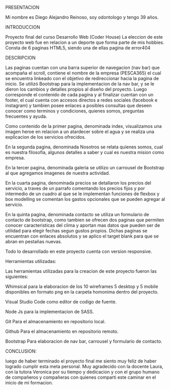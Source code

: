 PRESENTACION

  Mi nombre es Diego Alejandro Reinoso, soy odontologo y tengo 39 años.

INTRODUCCION

  Proyecto final del curso Desarrollo Web (Coder House)
  La eleccion de este proyecto web fue en relacion a un deporte que forma parte de mis hobbies.
  Consta de 6 paginas HTML5, siendo una de ellas pagina de error404

DESCRIPCION

  Las paginas cuentan con una barra superior de navegacion (nav bar) que acompaña el scroll, contiene el nombre de la empresa (PESCA365) el cual se encuentra linkeado con el objetivo de redireccionar hacia la pagina de inicio. Se utilizó Bootstrap para la implementacion de la nav bar, y se le dieron los cambios y detalles propios al diseño del proyecto. Luego corresponde el contenido de cada pagina y al finalizar cuentan con un footer, el cual cuenta con accesos directos a redes sociales (facebook e instagram) y tambien posee enlaces a posibles consultas que deseen conocer como terminos y condiciones, quienes somos, preguntas frecuentes y ayuda.
  
  Como contenido de la primer pagina, denominada index, visualizamos una imagen heroe en relacion a un atardecer sobre el agua y se realiza una explicacion de los servicios ofrecidos.
  
  En la segunda pagina, denominada Nosotros se relata quienes somos, cual es nuestra filosofia, algunos detalles a saber y cual es nuestra mision como empresa.
  
  En la tercer pagina, denominada galeria se utilizo un carrousel de Bootstrap al que agregamos imagenes de nuestra actividad.
  
  En la cuarta pagina, denominada precios se detallaron los precios del servicio, a traves de un parrafo comentando los precios fijos y por intermedio de un cuadro al que se le implementan funciones de flexbox y box modelling se comentan los gastos opcionales que se pueden agregar al servicio.
  
  En la quinta pagina, denominada contacto se utiliza un formulario de contacto de bootstrap, como tambien se ofrecen dos paginas que permiten conocer caracteristicas del clima y aportan mas datos que pueden ser de utilidad para elegir fechas segun gustos propios. Dichas paginas se encuentran con enlaces absolutos y se aplico el target blank para que se abran en pestañas nuevas.
  
  Todo lo desarrollado en este proyecto cuenta con version responsive.

Herramientas utilizadas:

  Las herramientas utilizadas para la creacion de este proyecto fueron las siguientes:
  
  Whimsical para la elaboracion de los 10 wireframes 5 desktop y 5 mobile disponibles en formato png en la carpeta homonima dentro del proyecto.
  
  Visual Studio Code como editor de codigo de fuente.
  
  Node Js para la implementacion de SASS.
  
  Git Para el almacenamiento en repositorio local.
  
  Github Para el almacenamiento en repositorio remoto.
  
  Bootstrap Para elaboracion de nav bar, carrousel y formulario de contacto.
  
CONCLUSION:

luego de haber terminado el proyecto final me siento muy feliz de haber logrado cumplir esta meta personal. Muy agradecido con la docente Laura, con la tutora Veronica por su tiempo y dedicacion y con el grupo humano de compañeros y compañeras con quienes comparti este caminar en el inicio de mi formacion.  
  
           
